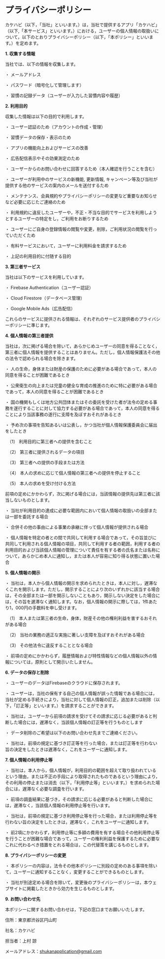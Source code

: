 # プライバシーポリシー

カケハビ（以下，「当社」といいます。）は，当社で提供するアプリ「カケハビ」（以下,「本サービス」といいます。）における，ユーザーの個人情報の取扱いについて，以下のとおりプライバシーポリシー（以下，「本ポリシー」といいます。）を定めます。

**1. 収集する情報**

当社では、以下の情報を収集します。

・ メールアドレス

・ パスワード（暗号化して管理します）

・ 習慣の記録データ（ユーザーが入力した習慣内容や履歴）

**2. 利用目的**

収集した情報は以下の目的で利用します。

・ ユーザー認証のため（アカウントの作成・管理）

・ 習慣データの保存・表示のため

・ アプリの機能向上およびサービスの改善

・ 広告配信表示やその効果測定のため

・ ユーザーからのお問い合わせに回答するため（本人確認を行うことを含む）

・ ユーザーが利用中のサービスの新機能, 更新情報, キャンペーン等及び当社が提供する他のサービスの案内のメールを送付するため

・ メンテナンス、会員規約やプライバシーポリシーの変更など重要なお知らせなど必要に応じたご連絡のため

・ 利用規約に違反したユーザーや，不正・不当な目的でサービスを利用しようとするユーザーの特定をし，ご利用をお断りするため

・ ユーザーにご自身の登録情報の閲覧や変更，削除，ご利用状況の閲覧を行っていただくため

・ 有料サービスにおいて，ユーザーに利用料金を請求するため

・ 上記の利用目的に付随する目的

**3. 第三者サービス**

当社は以下のサービスを利用しています。

・ Firebase Authentication（ユーザー認証）

・ Cloud Firestore（データベース管理）

・ Google Mobile Ads（広告配信）

これらのサービスに提供される情報は、それぞれのサービス提供者のプライバシーポリシーに準じます。

**4. 個人情報の第三者提供**

当社は，次に掲げる場合を除いて，あらかじめユーザーの同意を得ることなく，第三者に個人情報を提供することはありません。ただし，個人情報保護法その他の法令で認められる場合を除きます。

・ 人の生命，身体または財産の保護のために必要がある場合であって，本人の同意を得ることが困難であるとき

・ 公衆衛生の向上または児童の健全な育成の推進のために特に必要がある場合であって，本人の同意を得ることが困難であるとき

・ 国の機関もしくは地方公共団体またはその委託を受けた者が法令の定める事務を遂行することに対して協力する必要がある場合であって，本人の同意を得ることにより当該事務の遂行に支障を及ぼすおそれがあるとき

・ 予め次の事項を告知あるいは公表し，かつ当社が個人情報保護委員会に届出をしたとき

　（1） 利用目的に第三者への提供を含むこと

　（2） 第三者に提供されるデータの項目

　（3） 第三者への提供の手段または方法

　（4） 本人の求めに応じて個人情報の第三者への提供を停止すること

　（5） 本人の求めを受け付ける方法

前項の定めにかかわらず，次に掲げる場合には，当該情報の提供先は第三者に該当しないものとします。

・ 当社が利用目的の達成に必要な範囲内において個人情報の取扱いの全部または一部を委託する場合

・ 合併その他の事由による事業の承継に伴って個人情報が提供される場合

・ 個人情報を特定の者との間で共同して利用する場合であって，その旨並びに共同して利用される個人情報の項目，共同して利用する者の範囲，利用する者の利用目的および当該個人情報の管理について責任を有する者の氏名または名称について，あらかじめ本人に通知し，または本人が容易に知り得る状態に置いた場合

**5. 個人情報の開示**

・ 当社は，本人から個人情報の開示を求められたときは，本人に対し，遅滞なくこれを開示します。ただし，開示することにより次のいずれかに該当する場合は，その全部または一部を開示しないこともあり，開示しない決定をした場合には，その旨を遅滞なく通知します。なお，個人情報の開示に際しては，1件あたり1，000円の手数料を申し受けます。

　（1） 本人または第三者の生命，身体，財産その他の権利利益を害するおそれがある場合

　（2） 当社の業務の適正な実施に著しい支障を及ぼすおそれがある場合

　（3） その他法令に違反することとなる場合

・ 前項の定めにかかわらず，履歴情報および特性情報などの個人情報以外の情報については，原則として開示いたしません。

**6. データの保存と削除**

・ ユーザーのデータはFirebaseのクラウドに保存されます。

・ ユーザーは，当社の保有する自己の個人情報が誤った情報である場合には，当社が定める手続きにより，当社に対して個人情報の訂正，追加または削除（以下，「訂正等」といいます。）を請求することができます。

・ 当社は，ユーザーから前項の請求を受けてその請求に応じる必要があると判断した場合には，遅滞なく，当該個人情報の訂正等を行うものとします

・ データ削除のご希望は以下のお問い合わせ先までご連絡ください。

・ 当社は，前項の規定に基づき訂正等を行った場合，または訂正等を行わない旨の決定をしたときは遅滞なく，これをユーザーに通知します。

**7. 個人情報の利用停止等**

・ 当社は，本人から，個人情報が，利用目的の範囲を超えて取り扱われているという理由，または不正の手段により取得されたものであるという理由により，その利用の停止または消去（以下，「利用停止等」といいます。）を求められた場合には，遅滞なく必要な調査を行います。

・ 前項の調査結果に基づき，その請求に応じる必要があると判断した場合には，遅滞なく，当該個人情報の利用停止等を行います。

・ 当社は，前項の規定に基づき利用停止等を行った場合，または利用停止等を行わない旨の決定をしたときは，遅滞なく，これをユーザーに通知します。

・ 前2項にかかわらず，利用停止等に多額の費用を有する場合その他利用停止等を行うことが困難な場合であって，ユーザーの権利利益を保護するために必要なこれに代わるべき措置をとれる場合は，この代替策を講じるものとします。

**8. プライバシーポリシーの変更**

・ 本ポリシーの内容は，法令その他本ポリシーに別段の定めのある事項を除いて，ユーザーに通知することなく，変更することができるものとします。

・ 当社が別途定める場合を除いて，変更後のプライバシーポリシーは，本ウェブサイトに掲載したときから効力を生じるものとします。
  
**9. お問い合わせ先**

本ポリシーに関するお問い合わせは，下記の窓口までお願いいたします。

住所：東京都渋谷区円山町

社名：カケハビ

担当者：上村 諒

メールアドレス：shukanapplication@gmail.com

